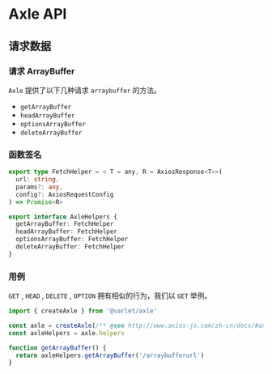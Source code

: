 # Axle API

## 请求数据

### 请求 ArrayBuffer

`Axle` 提供了以下几种请求 `arraybuffer` 的方法。

- `getArrayBuffer`
- `headArrayBuffer`
- `optionsArrayBuffer`
- `deleteArrayBuffer`

### 函数签名

```ts
export type FetchHelper = < T = any, R = AxiosResponse<T>>(
  url: string,
  params?: any,
  config?: AxiosRequestConfig
) => Promise<R>

export interface AxleHelpers {
  getArrayBuffer: FetchHelper
  headArrayBuffer: FetchHelper
  optionsArrayBuffer: FetchHelper
  deleteArrayBuffer: FetchHelper
}
```

### 用例

`GET` , `HEAD` , `DELETE` , `OPTION` 拥有相似的行为，我们以 `GET` 举例。

```js
import { createAxle } from '@varlet/axle'

const axle = createAxle(/** @see http://www.axios-js.com/zh-cn/docs/#axios-create-config **/)
const axleHelpers = axle.helpers

function getArrayBuffer() {
  return axleHelpers.getArrayBuffer('/arraybufferurl')
}
```

